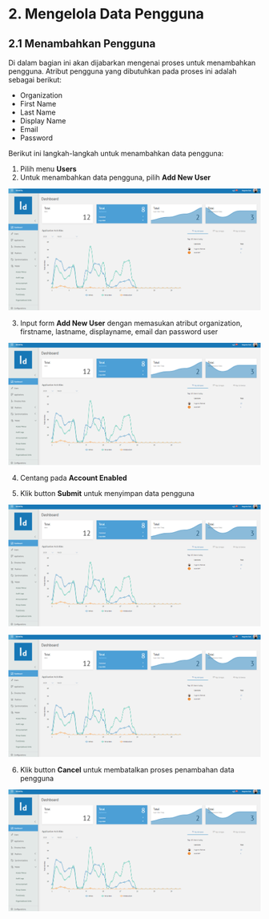 # **2. Mengelola Data Pengguna**

## **2.1 Menambahkan Pengguna**

Di dalam bagian ini akan dijabarkan mengenai proses untuk menambahkan pengguna. Atribut pengguna yang dibutuhkan pada proses ini adalah sebagai berikut:
  - Organization
  - First Name
  - Last Name
  - Display Name
  - Email
  - Password

Berikut ini langkah-langkah untuk menambahkan data pengguna:
	
1. Pilih menu **Users**
2. Untuk menambahkan data pengguna, pilih **Add New User**

![Acces Menu](IdProo/_screenshot/Dashboard.png/?sanitize=true)

3. Input form **Add New User** dengan memasukan atribut organization, firstname, lastname, displayname, email dan password user

![Acces Menu](_screenshot/Dashboard.png/?sanitize=true)

4. Centang pada **Account Enabled**

5. Klik button **Submit** untuk menyimpan data pengguna

![Acces Menu](_screenshot/Dashboard.png/?sanitize=true)

![Acces Menu](_screenshot/Dashboard.png/?sanitize=true)

6. Klik button **Cancel** untuk membatalkan proses penambahan data pengguna
	
![Acces Menu](_screenshot/Dashboard.png/?sanitize=true)